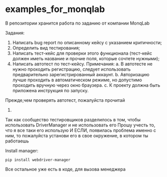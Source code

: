 # examples_for_monqlab
В репозитории хранится работа по заданию от компании MonqLab

Задания:

1.	Написать bug report по описанному кейсу с указанием критичности;
2.	Определить вид тестирования;
3.	Написать тест-кейс для проверки этого функционала (тест-кейс должен иметь название и прочие поля, которые сочтете нужными);
4.	Написать автотест по тест-кейсу. 
  Примечания:
    a.	В автотесте не нужно проходить регистрацию, следует использовать предварительно зарегистрированный аккаунт.
    b.	Авторизацию лучше проходить в автоматическом режиме, но допустимо проходить вручную через окно браузера.
    c.	К проекту должна быть приложена инструкция по запуску.



Прежде,чем проверять автотест, пожалуйста прочитай

1.

Так как сообщество тестировщиков разделилось в том, чтобы использовать DriverManager и не использовать его
    Прошу учесть то, что я все таки его использую 
    И ЕСЛИ, появилась проблема именно с ним, то пожалуйста установи его в свое окружение, в котором ты работаешь
    
Install manager:
```
pip install webdriver-manager
```
Все остальное уже есть в коде, для вызова менеджера
